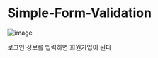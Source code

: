 # Simple-Form-Validation
![image](https://github.com/jung-chaewon/Simple-Form-Validation/assets/131144717/508cdc6d-2885-4ca2-97cb-3e32b916c0e1)

로그인 정보를 입력하면 회원가입이 된다

